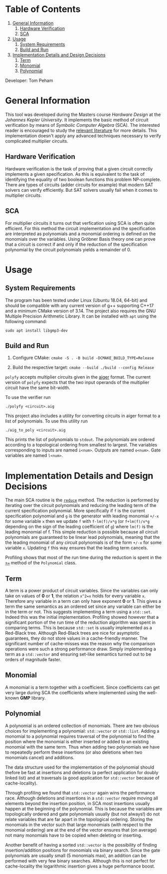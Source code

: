 
# Table of Contents

1.  [General Information](#org5163f9b)
    1.  [Hardware Verification](#org1853940)
    2.  [SCA](#org52e402b)
2.  [Usage](#orgd3dab02)
    1.  [System Requirements](#org6db893f)
    2.  [Build and Run](#org5f4b5e8)
3.  [Implementation Details and Design Decisions](#orge778ccb)
    1.  [Term](#org401ca80)
    2.  [Monomial](#orgb83cd6c)
    3.  [Polynomial](#org91c1487)

Developer: Tom Peham


<a id="org5163f9b"></a>

# General Information

This tool was developed during the Masters course *Hardware Design* at the *Johannes Kepler University*. It implements
the basic method of circuit verification by means of *Symbolic Computer Algebra* (SCA). The interested reader is
encouraged to study the [relevant literature](http://www.informatik.uni-bremen.de/agra/sca-verification/index.html) for more details. This implementation doesn't apply any advanced
techniques necessary to verify complicated multiplier circuits.


<a id="org1853940"></a>

## Hardware Verification

Hardware verification is the task of proving that a given circuit correctly implements a given specification. As this is
equivalent to the task of identifying the equality of two boolean functions this problem NP-complete. There are types of
circuits (adder circuits for example) that modern SAT solvers can verify efficiently. But SAT solvers usually fail when
it comes to multiplier circuits.


<a id="org52e402b"></a>

## SCA

For multiplier circuits it turns out that verfication using SCA is often quite efficient. For this method the circuit
implementation and the specification are interpreted as polynomials and a monomial ordering is defined on the monomials
over the variables. Using Gröbner Basis theory one can prove that a
circuit is correct if and only if the reduction of the specification polynomial by the circuit polynomials yields a
remainder of 0.


<a id="orgd3dab02"></a>

# Usage


<a id="org6db893f"></a>

## System Requirements

The program has been tested under Linux (Ubuntu 18.04, 64-bit) and should be compatible with any current version of g++
supporting C++17 and a minimum CMake version of 3.14.
The project also requires the GNU Multiple Precision Arithmetic Library. It can be installed with `apt` using the
following command:

    sudo apt install libgmp3-dev


<a id="org5f4b5e8"></a>

## Build and Run

1.  Configure CMake:
    `cmake -S . -B build -DCMAKE_BUILD_TYPE=Release`

2.  Build the respective target:
    `cmake --build ./build --config Release`

`polyfy` accepts multiplier circuits given in the [aiger](http://fmv.jku.at/aiger/) format. The current version of `polyfy` expects
that the two input operands of the multiplier circuit have the same bit-width.

To use the verifier run

    ./polyfy <circuit>.aig

This project also includes a utility for converting circuits in aiger format to a list of polynomials. To use this
utility run

    ./aig_to_poly <circuit>.aig
    
This prints the list of polynomials to `stdout`. The polynomials are ordered according to a topological ordering from
smallest to largest. The variables corresponding to inputs are named `i<num>`. Outputs are named `o<num>`. Gate
variables are named `l<num>`.
<a id="orge778ccb"></a>

# Implementation Details and Design Decisions

The main SCA routine is the [`reduce`](https://github.com/pehamTom/polyfy/blob/master/src/Ideal.cpp#L105) method. The reduction is performed by iterating over the
circuit polynomials and reducing the leading term of the current specification polynomial. More specifically if `f`
is the current specification polynomial and `g` is the generator with leading monomial `+/-x` for some variable `x` then we update `f` with
`f-lm(f)/x*g` (or `f+lm(f)/x*g` depending on the sign of the leading coefficient of `g`) where `lm(f)` is the leading
monomial of f. This simple reduction is possible because all circuit polynomials are guaranteed to be linear lead polynomials,
meaning that the the leading monomial of any circuit polynomials is of the form `+/-x` for some variable `x`. Updating
`f` this way ensures that the leading term cancels.

Profiling shows that most of the run time during the reduction is spent in the [`+=`](https://github.com/pehamTom/polyfy/blob/master/src/Polynomial.cpp#L73) method of the
`Polynomial` class.


<a id="org401ca80"></a>

## Term

A term is a power product of circuit variables. Since the variables can only take on values of **0** or **1**, the relation
`x^2=x` holds for every variable `x`. Therefore any variable in a term can only have exponent **0** or **1**. This gives a
term the same semantics as an ordered set since any variable can either be in the term or not. This suggests
implementing a term using a `std::set`. Indeed this was the initial implementation. Profiling showed however that a
significant portion of the run time of the reduction algorithm was spent in comparing terms. This is because `std::set`
is usually implemented as a Red-Black tree. Although Red-Black trees are nice for asymptotic guarantees, they do not
store values in a cache-friendly manner. The significant number of cache-misses was the reason why the comparison
operations were such a strong performance draw. Simply implementing a term as a `std::vector` and ensuring set-like
semantics turned out to be orders of magnitude faster.


<a id="orgb83cd6c"></a>

## Monomial

A monomial is a term together with a coefficient. Since coefficients can get very large during SCA the coefficients
where implemented using the well-known **GMP** library.


<a id="org91c1487"></a>

## Polynomial

A polynomial is an ordered collection of monomials. There are two obvious choices for implementing a polynomial: `std::vector`
or `std::list`. Adding a monomial to a polynomial requires traversal of the polynomial to find the position where the
monomial is either inserted or added to an existing monomial with the same term. Thus when adding two polynomials we
have to repeatedly perform these insertions (or also deletions when two monomials cancel) and additions.

The data structure used for the implementation of the polynomial should thefore be fast at insertions and deletions (a
perfect application for doubly linked list) and at traversals (a good application for `std::vector` because of
cache-locality).

Through profiling we found that `std::vector` again wins the performance race. Although deletions and
insertions in a `std::vector` require moving all elements beyond the insertion position, in SCA most insertions usually
happen at the beginning of the polynomial. This is because the variables are topologically ordered and gate polynomials
usually (but not always!) do not relate variables that are far apart in the topological ordering. Storing the monomials
in the vector such that large monomials (with respect to the monomial ordering) are at the end of the vector ensures
that (on average) not many monomials have to be copied when deleting or inserting.

Another benefit of having a sorted `std::vector` is the possibility of finding insertion/addition positions for
monomials via binary search. Since the gate polynomials are usually small (5 monomials max), an addition can be
performed with very few binary searches. Although this is not perfect for cache-locality the logarithmic insertion gives
a huge performance boost.

